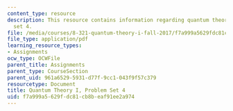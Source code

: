 ```yaml
---
content_type: resource
description: This resource contains information regarding quantum theory I, problem
  set 4.
file: /media/courses/8-321-quantum-theory-i-fall-2017/f7a999a5629fdc81cb8beaf91ee2a974_MIT8_321F17_Pset4.pdf
file_type: application/pdf
learning_resource_types:
- Assignments
ocw_type: OCWFile
parent_title: Assignments
parent_type: CourseSection
parent_uid: 961a6529-5931-d77f-9cc1-043f9f57c379
resourcetype: Document
title: Quantum Theory I, Problem Set 4
uid: f7a999a5-629f-dc81-cb8b-eaf91ee2a974
---
```

